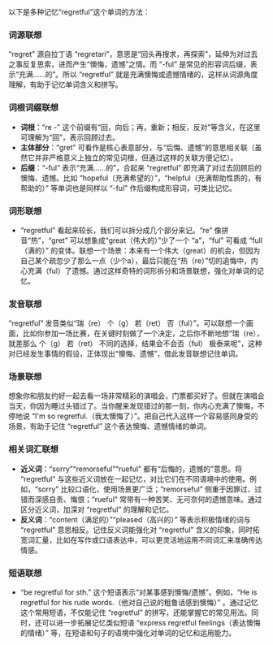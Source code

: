 以下是多种记忆“regretful”这个单词的方法：

### 词源联想
“regret” 源自拉丁语 “regretari”，意思是“回头再搜求，再探索”，延伸为对过去之事反复思索，进而产生“懊悔，遗憾”之情。而 “-ful” 是常见的形容词后缀，表示“充满……的”。所以 “regretful” 就是充满懊悔或遗憾情绪的，这样从词源角度理解，有助于记忆单词含义和拼写。

### 词根词缀联想
 - **词根**：“re -” 这个前缀有“回，向后；再，重新；相反，反对”等含义，在这里可理解为“回”，表示回顾过去。
 - **主体部分**：“gret” 可看作是核心表意部分，与“后悔、遗憾”的意思相关联（虽然它并非严格意义上独立的常见词根，但通过这样的关联方便记忆）。
 - **后缀**：“-ful” 表示“充满……的”，合起来 “regretful” 即充满了对过去回顾后的懊悔、遗憾。比如 “hopeful（充满希望的）”，“helpful（充满帮助性质的，有帮助的）” 等单词也是同样以 “-ful” 作后缀构成形容词，可类比记忆。

### 词形联想
 - “regretful” 看起来较长，我们可以拆分成几个部分来记。“re” 像拼音“热”，“gret” 可以想象成“great（伟大的）”少了一个 “a”，“ful” 可看成 “full（满的）” 的变体。联想一个场景：本来有一个伟大（great）的机会，但因为自己某个疏忽少了那么一点（少个a），最后只能在“热（re）”切的追悔中，内心充满（ful）了遗憾。通过这样奇特的词形拆分和场景联想，强化对单词的记忆。

### 发音联想
“regretful” 发音类似“瑞（re） 个（g） 若（ret） 否（ful）”。可以联想一个画面，比如你参加一场比赛，在关键时刻做了一个决定，之后你不断地想“瑞（re），就差那么 个（g） 若（ret） 不同的选择，结果会不会否（ful） 极泰来呢”，这种对已经发生事情的假设，正体现出“懊悔、遗憾”，借此发音联想记住单词。

### 场景联想
想象你和朋友约好一起去看一场非常精彩的演唱会，门票都买好了。但就在演唱会当天，你因为睡过头错过了。当你醒来发现错过的那一刻，你内心充满了懊悔，不停地说 “I'm so regretful.（我太懊悔了）”。把自己代入这样一个容易感同身受的场景，有助于记住 “regretful” 这个表达懊悔、遗憾情绪的单词。

### 相关词汇联想
 - **近义词**：“sorry”“remorseful”“rueful” 都有“后悔的，遗憾的”意思。将 “regretful” 与这些近义词放在一起记忆，对比它们在不同语境中的使用。例如，“sorry” 比较口语化，使用场景更广泛；“remorseful” 侧重于因罪过、过错而深感自责、悔恨；“rueful” 常带有一种苦笑、无可奈何的遗憾意味。通过区分近义词，加深对 “regretful” 的理解和记忆。
 - **反义词**：“content（满足的）”“pleased（高兴的）” 等表示积极情绪的词与 “regretful” 意思相反。记住反义词能强化对 “regretful” 含义的印象，同时拓宽词汇量，比如在写作或口语表达中，可以更灵活地运用不同词汇来准确传达情感。

### 短语联想
 - “be regretful for sth.” 这个短语表示“对某事感到懊悔/遗憾”。例如，“He is regretful for his rude words.（他对自己说的粗鲁话感到懊悔）” 。通过记忆这个常用短语，不仅能记住 “regretful” 的拼写，还能掌握它的常见用法。同时，还可以进一步拓展记忆类似短语 “express regretful feelings（表达懊悔的情绪）” 等，在短语和句子的语境中强化对单词的记忆和运用能力。 